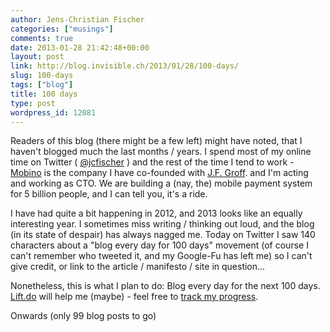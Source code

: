 ```yaml
---
author: Jens-Christian Fischer
categories: ["musings"]
comments: true
date: 2013-01-28 21:42:48+00:00
layout: post
link: http://blog.invisible.ch/2013/01/28/100-days/
slug: 100-days
tags: ["blog"]
title: 100 days
type: post
wordpress_id: 12081
---
```


Readers of this blog (there might be a few left) might have noted, that I haven't blogged much the last months / years. I spend most of my online time on Twitter ( [@jcfischer](http://twitter.com/jcfischer) ) and the rest of the time I tend to work - [Mobino](http://mobino.com) is the company I have co-founded with [J.F. Groff](http://www.linkedin.com/profile/view?id=3069363&locale=en_US&trk=tyah). and I'm acting and working as CTO. We are building a (nay, the) mobile payment system for 5 billion people, and I can tell you, it's a ride.

I have had quite a bit happening in 2012, and 2013 looks like an equally interesting year. I sometimes miss writing / thinking out loud, and the blog (in its state of despair) has always nagged me. Today on Twitter I saw 140 characters about a "blog every day for 100 days" movement (of course I can't remember who tweeted it, and my Google-Fu has left me) so I can't give credit, or link to the article / manifesto / site in question...

Nonetheless, this is what I plan to do: Blog every day for the next 100 days. [Lift.do](http://lift.do/) will help me (maybe) - feel free to [track my progress](http://lift.do/users/d2dc6d9f8d042a30c455).

Onwards (only 99 blog posts to go)



